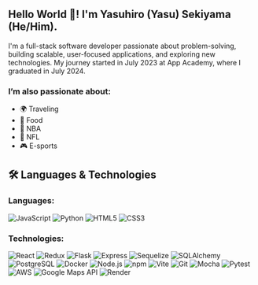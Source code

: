 ## Hello World 👋! I'm Yasuhiro (Yasu) Sekiyama (He/Him).

I'm a full-stack software developer passionate about problem-solving, building scalable, user-focused applications, and exploring new technologies. My journey started in July 2023 at App Academy, where I graduated in July 2024.

### I’m also passionate about:

-   🌍 Traveling
-   🍲 Food
-   🏀 NBA
-   🏈 NFL
-   🎮 E-sports

## 🛠 Languages & Technologies

### Languages:

![JavaScript](https://img.shields.io/badge/-JavaScript-000?style=flat&logo=javascript)
![Python](https://img.shields.io/badge/-Python-000?style=flat&logo=python)
![HTML5](https://img.shields.io/badge/-HTML5-000?style=flat&logo=html5)
![CSS3](https://img.shields.io/badge/-CSS3-000?style=flat&logo=css3)

### Technologies:

![React](https://img.shields.io/badge/-React-000?style=flat&logo=react)
![Redux](https://img.shields.io/badge/-Redux-000?style=flat&logo=redux)
![Flask](https://img.shields.io/badge/-Flask-000?style=flat&logo=flask)
![Express](https://img.shields.io/badge/-Express-000?style=flat&logo=express)
![Sequelize](https://img.shields.io/badge/-Sequelize-000?style=flat&logo=sequelize)
![SQLAlchemy](https://img.shields.io/badge/-SQLAlchemy-000?style=flat&logo=sqlalchemy)
![PostgreSQL](https://img.shields.io/badge/-PostgreSQL-000?style=flat&logo=postgresql)
![Docker](https://img.shields.io/badge/-Docker-000?style=flat&logo=docker)
![Node.js](https://img.shields.io/badge/-Node.js-000?style=flat&logo=node.js)
![npm](https://img.shields.io/badge/-npm-000?style=flat&logo=npm)
![Vite](https://img.shields.io/badge/-Vite-000?style=flat&logo=vite)
![Git](https://img.shields.io/badge/-Git-000?style=flat&logo=git)
![Mocha](https://img.shields.io/badge/-Mocha-000?style=flat&logo=mocha)
![Pytest](https://img.shields.io/badge/-Pytest-000?style=flat&logo=pytest)
![AWS](https://img.shields.io/badge/-AWS-000?style=flat&logo=amazon-aws)
![Google Maps API](https://img.shields.io/badge/-Google%20Maps%20API-000?style=flat&logo=google-maps)
![Render](https://img.shields.io/badge/-Render-000?style=flat&logo=render)

<!--
**sekiyamayasuhiro/sekiyamayasuhiro** is a ✨ _special_ ✨ repository because its `README.md` (this file) appears on your GitHub profile.

Here are some ideas to get you started:

- 🔭 I’m currently working on ...
- 🌱 I’m currently learning ...
- 👯 I’m looking to collaborate on ...
- 🤔 I’m looking for help with ...
- 💬 Ask me about ...
- 📫 How to reach me: ...
- 😄 Pronouns: ...
- ⚡ Fun fact: ...
-->
